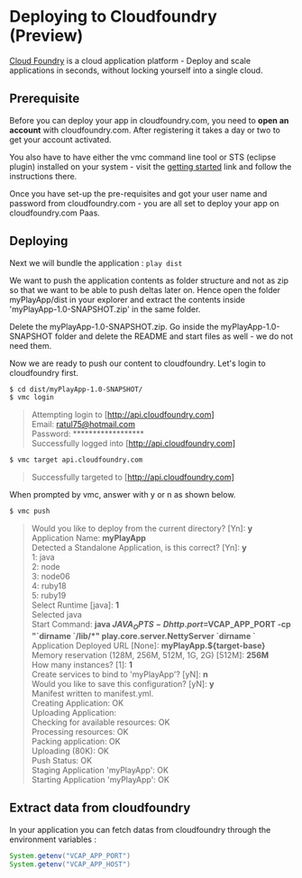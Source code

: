 # Deploying to Cloudfoundry (Preview)
[Cloud Foundry](http://cloudfoundry.com/) is a cloud application platform - Deploy and scale applications in seconds, without locking yourself into a single cloud.

## Prerequisite
Before you can deploy your app in cloudfoundry.com, you need to **open an account** with cloudfoundry.com. After registering it takes a day or two to get your account activated. 

You also have to have either the vmc command line tool or STS (eclipse plugin) installed on your system - visit the [getting started](http://docs.cloudfoundry.com/getting-started.html) link and follow the instructions there.

Once you have set-up the pre-requisites and got your user name and password from cloudfoundry.com - you are all set to deploy your app on cloudfoundry.com Paas.

## Deploying
Next we will bundle the application : `play dist`

We want to push the application contents as folder structure and not as zip so that we want to be able to push deltas later on. Hence open the folder myPlayApp/dist in your explorer and extract the contents inside 'myPlayApp-1.0-SNAPSHOT.zip' in the same folder.

Delete the myPlayApp-1.0-SNAPSHOT.zip. Go inside the myPlayApp-1.0-SNAPSHOT folder and delete the README and start files as well - we do not need them.

Now we are ready to push our content to cloudfoundry. Let's login to cloudfoundry first.

```bash
$ cd dist/myPlayApp-1.0-SNAPSHOT/
$ vmc login
```

> Attempting login to [http://api.cloudfoundry.com] <br />
> Email: ratul75@hotmail.com <br />
> Password: ****************** <br />
> Successfully logged into [http://api.cloudfoundry.com]<br />

```bash
$ vmc target api.cloudfoundry.com
```

> Successfully targeted to [http://api.cloudfoundry.com]

When prompted by vmc, answer with y or n as shown below.

```bash
$ vmc push
```

> Would you like to deploy from the current directory? [Yn]: **y**<br />
> Application Name: **myPlayApp**<br />
> Detected a Standalone Application, is this correct? [Yn]: **y**<br />
> 1: java<br />
> 2: node<br />
> 3: node06<br />
> 4: ruby18<br />
> 5: ruby19<br />
> Select Runtime [java]: **1**<br />
> Selected java<br />
> Start Command: **java $JAVA_OPTS -Dhttp.port=$VCAP_APP_PORT -cp "\`dirname \`/lib/*" play.core.server.NettyServer \`dirname \`**<br />
> Application Deployed URL [None]: **myPlayApp.${target-base}**    <br />
> Memory reservation (128M, 256M, 512M, 1G, 2G) [512M]: **256M**<br />
> How many instances? [1]: **1**<br />
> Create services to bind to 'myPlayApp'? [yN]: **n**<br />
> Would you like to save this configuration? [yN]: **y**<br />
> Manifest written to manifest.yml.<br />
> Creating Application: OK<br />
> Uploading Application:<br />
>   Checking for available resources: OK<br />
>   Processing resources: OK<br />
>   Packing application: OK<br />
>   Uploading (80K): OK   <br />
> Push Status: OK<br />
> Staging Application 'myPlayApp': OK<br />
> Starting Application 'myPlayApp': OK<br />


## Extract data from cloudfoundry
In your application you can fetch datas from cloudfoundry through the environment variables :

```java
System.getenv("VCAP_APP_PORT")
System.getenv("VCAP_APP_HOST")
```